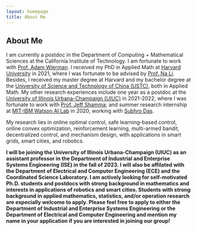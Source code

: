 ```yaml
---
layout: homepage
title: About Me
---
```


## About Me

I am currently a postdoc in the Department of Computing + Mathematical Sciences at the California Institute of Technology. I am fortunate to work with [Prof. Adam Wierman](https://adamwierman.com/). I received my PhD in Applied Math at [Harvard University](https://www.seas.harvard.edu/applied-mathematics) in 2021, where I was fortunate to be advised by [Prof. Na Li](https://nali.seas.harvard.edu/). Besides, I received my master degree at Harvard and my bachelor degree at the [University of Science and Technology of China (USTC)](http://en.ustc.edu.cn/), both in Applied Math. My other research experiences include one year as a postdoc at the [University of Illinois Urbana-Champaign (UIUC)](https://ise.illinois.edu/) in 2021-2022, where I was fortunate to work with [Prof. Jeff Shamma](https://ise.illinois.edu/directory/profile/jshamma); and summer research internship at [MIT-IBM Watson AI Lab](https://mitibmwatsonailab.mit.edu/) in 2020, working with [Subhro Das](https://researcher.watson.ibm.com/researcher/view.php?person=ibm-Subhro.Das).


My research lies in online optimal control, safe learning-based control,  online convex optimization, reinforcement learning, multi-armed bandit, decentralized control, and mechanism design, with applications in smart grids, smart cities, and robotics.

**I will be joining the University of Illinois Urbana-Champaign (UIUC) as an assistant professor in the Department of Industrial and Enterprise Systems Engineering (ISE) in the fall of 2023. I will also be affilated with the Department of Electrical and Computer Engineering (ECE) and the Coordinated Science Laboratory. I am actively looking for self-motivated Ph.D. students and postdocs with strong background in mathematics and interests in applications of robotics and smart cities. Students with strong background in applied mathematics, statistics, and/or operation research are especially welcome to apply. Please feel free to apply to either the Department of Industrial and Enterprise Systems Engineering or the  Department of Electrical and Computer Engineering and mention my name in your application if you are interested in joining our group!**


